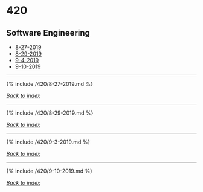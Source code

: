 # 420
## Software Engineering

* [8-27-2019](#8-27-2019)
* [8-29-2019](#8-29-2019)
* [9-4-2019](#9-4-2019)
* [9-10-2019](#9-10-2019)

***

{% include /420/8-27-2019.md %}

*[Back to index](#420)*

***

{% include /420/8-29-2019.md %}

*[Back to index](#420)*

***

{% include /420/9-3-2019.md %}

*[Back to index](#420)*

***

{% include /420/9-10-2019.md %}

*[Back to index](#420)*

